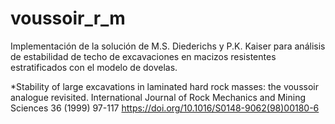 # voussoir_r_m
Implementación de la solución de M.S. Diederichs y P.K. Kaiser para análisis de estabilidad de techo de excavaciones en macizos resistentes
estratificados con el modelo de dovelas.

*Stability of large excavations in laminated hard rock masses: the voussoir
analogue revisited. International Journal of Rock Mechanics and Mining Sciences 36 (1999) 97-117
https://doi.org/10.1016/S0148-9062(98)00180-6

